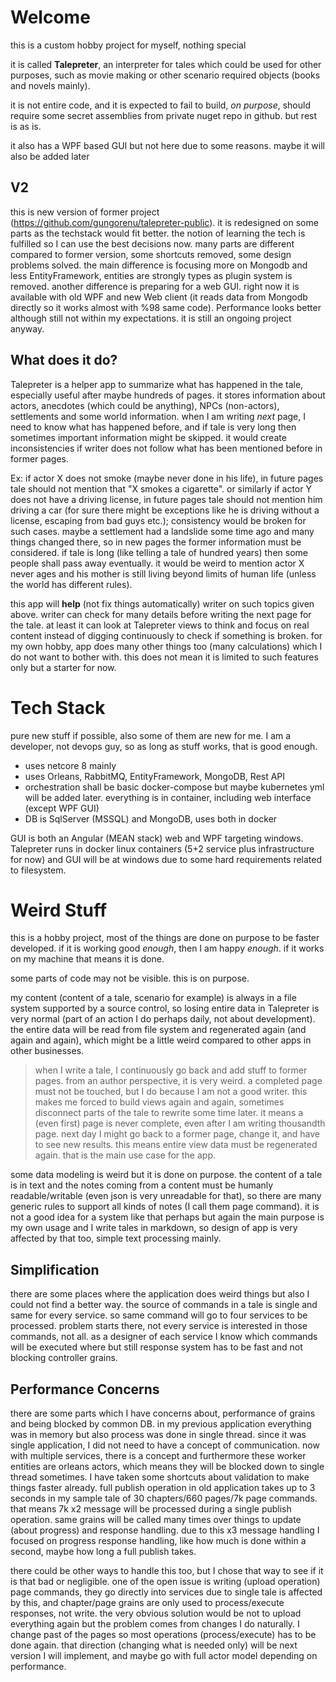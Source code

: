 # Welcome

this is a custom hobby project for myself, nothing special

it is called **Talepreter**, an interpreter for tales which could be used for other purposes, such as movie making or other scenario required objects (books and novels mainly).

it is not entire code, and it is expected to fail to build, *on purpose*, should require some secret assemblies from private nuget repo in github. but rest is as is.

it also has a WPF based GUI but not here due to some reasons. maybe it will also be added later

## V2

this is new version of former project (https://github.com/gungorenu/talepreter-public). it is redesigned on some parts as the techstack would fit better. the notion of learning the tech is fulfilled so I can use the best decisions now. many parts are different compared to former version, some shortcuts removed, some design problems solved. the main difference is focusing more on Mongodb and less EntityFramework, entities are strongly types as plugin system is removed. another difference is preparing for a web GUI. right now it is available with old WPF and new Web client (it reads data from Mongodb directly so it works almost with %98 same code). Performance looks better although still not within my expectations. it is still an ongoing project anyway. 

## What does it do?

Talepreter is a helper app to summarize what has happened in the tale, especially useful after maybe hundreds of pages. it stores information about actors, anecdotes (which could be anything), NPCs (non-actors), settlements and some world information. when I am writing *next* page, I need to know what has happened before, and if tale is very long then sometimes important information might be skipped. it would create inconsistencies if writer does not follow what has been mentioned before in former pages. 

Ex: if actor X does not smoke (maybe never done in his life), in future pages tale should not mention that "X smokes a cigarette". or similarly if actor Y does not have a driving license, in future pages tale should not mention him driving a car (for sure there might be exceptions like he is driving without a license, escaping from bad guys etc.); consistency would be broken for such cases. maybe a settlement had a landslide some time ago and many things changed there, so in new pages the former information must be considered. if tale is long (like telling a tale of hundred years) then some people shall pass away eventually. it would be weird to mention actor X never ages and his mother is still living beyond limits of human life (unless the world has different rules). 

this app will **help** (not fix things automatically) writer on such topics given above. writer can check for many details before writing the next page for the tale. at least it can look at Talepreter views to think and focus on real content instead of digging continuously to check if something is broken. for my own hobby, app does many other things too (many calculations) which I do not want to bother with. this does not mean it is limited to such features only but a starter for now.

# Tech Stack

pure new stuff if possible, also some of them are new for me. I am a developer, not devops guy, so as long as stuff works, that is good enough.

* uses netcore 8 mainly
* uses Orleans, RabbitMQ, EntityFramework, MongoDB, Rest API
* orchestration shall be basic docker-compose but maybe kubernetes yml will be added later. everything is in container, including web interface (except WPF GUI)
* DB is SqlServer (MSSQL) and MongoDB, uses both in docker

GUI is both an Angular (MEAN stack) web and WPF targeting windows. Talepreter runs in docker linux containers (5+2 service plus infrastructure for now) and GUI will be at windows due to some hard requirements related to filesystem. 

# Weird Stuff

this is a hobby project, most of the things are done on purpose to be faster developed. if it is working good *enough*, then I am happy *enough*. if it works on my machine that means it is done.

some parts of code may not be visible. this is on purpose.

my content (content of a tale, scenario for example) is always in a file system supported by a source control, so losing entire data in Talepreter is very normal (part of an action I do perhaps daily, not about development). the entire data will be read from file system and regenerated again (and again and again), which might be a little weird compared to other apps in other businesses.

> when I write a tale, I continuously go back and add stuff to former pages. from an author perspective, it is very weird. a completed page must not be touched, but I do because I am not a good writer. this makes me forced to build views again and again, sometimes disconnect parts of the tale to rewrite some time later. it means a (even first) page is never complete, even after I am writing thousandth page. next day I might go back to a former page, change it, and have to see new results. this means entire view data must be regenerated again. that is the main use case for the app.

some data modeling is weird but it is done on purpose. the content of a tale is in text and the notes coming from a content must be humanly readable/writable (even json is very unreadable for that), so there are many generic rules to support all kinds of notes (I call them page command). it is not a good idea for a system like that perhaps but again the main purpose is my own usage and I write tales in markdown, so design of app is very affected by that too, simple text processing mainly.

## Simplification

there are some places where the application does weird things but also I could not find a better way. the source of commands in a tale is single and same for every service. so same command will go to four services to be processed. problem starts there, not every service is interested in those commands, not all. as a designer of each service I know which commands will be executed where but still response system has to be fast and not blocking controller grains. 

## Performance Concerns

there are some parts which I have concerns about, performance of grains and being blocked by common DB. in my previous application everything was in memory but also process was done in single thread. since it was single application, I did not need to have a concept of communication. now with multiple services, there is a concept and furthermore these worker entities are orleans actors, which means they will be blocked down to single thread sometimes. I have taken some shortcuts about validation to make things faster already. full publish operation in old application takes up to 3 seconds in my sample tale of 30 chapters/660 pages/7k page commands. that means 7k x2 message will be processed during a single publish operation. same grains will be called many times over things to update (about progress) and response handling. due to this x3 message handling I focused on progress response handling, like how much is done within a second, maybe how long a full publish takes. 

there could be other ways to handle this too, but I chose that way to see if it is that bad or negligible. one of the open issue is writing (upload operation) page commands, they go directly into services due to single tale is affected by this, and chapter/page grains are only used to process/execute responses, not write. the very obvious solution would be not to upload everything again but the problem comes from changes I do naturally. I change past of the pages so most operations (process/execute) has to be done again. that direction (changing what is needed only) will be next version I will implement, and maybe go with full actor model depending on performance. 
